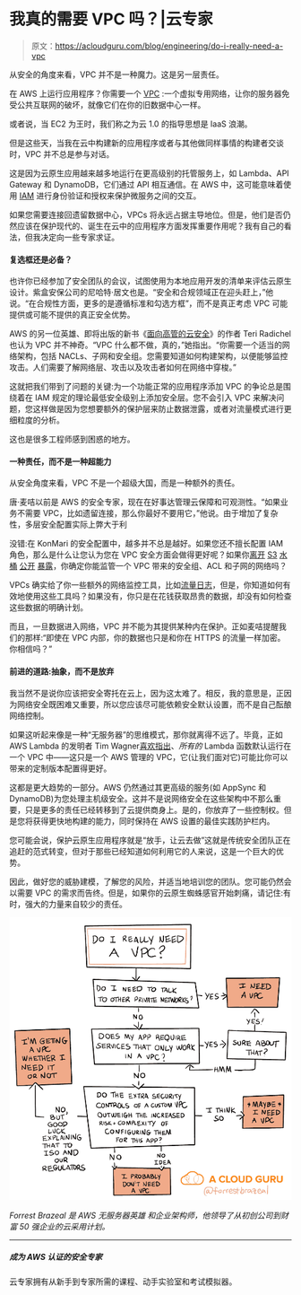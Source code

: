# 我真的需要 VPC 吗？|云专家

> 原文：<https://acloudguru.com/blog/engineering/do-i-really-need-a-vpc>

从安全的角度来看，VPC 并不是一种魔力。这是另一层责任。

在 AWS 上运行应用程序？你需要一个 [VPC](https://docs.aws.amazon.com/vpc/latest/userguide/what-is-amazon-vpc.html) :一个虚拟专用网络，让你的服务器免受公共互联网的破坏，就像它们在你的旧数据中心一样。

或者说，当 EC2 为王时，我们称之为云 1.0 的指导思想是 IaaS 浪潮。

但是这些天，当我在云中构建新的应用程序或者与其他做同样事情的构建者交谈时，VPC 并不总是参与对话。

这是因为云原生应用越来越多地运行在更高级别的托管服务上，如 Lambda、API Gateway 和 DynamoDB，它们通过 API 相互通信。在 AWS 中，这可能意味着使用 [IAM](https://aws.amazon.com/iam/) 进行身份验证和授权来保护微服务之间的交互。

如果您需要连接回遗留数据中心，VPCs 将永远占据主导地位。但是，他们是否仍然应该在保护现代的、诞生在云中的应用程序方面发挥重要作用呢？我有自己的看法，但我决定向一些专家求证。

#### 复选框还是必备？

也许你已经参加了安全团队的会议，试图使用为本地应用开发的清单来评估云原生设计。紫盒安保公司的尼哈特·居文也是。“安全和合规领域正在迎头赶上，”他说。“在合规性方面，更多的是遵循标准和勾选方框”，而不是真正考虑 VPC 可能提供或可能不提供的真正安全优势。

AWS 的另一位英雄、即将出版的新书《[面向高管的云安全](https://medium.com/cloud-security)》的作者 Teri Radichel 也认为 VPC 并不神奇。“VPC 什么都不做，真的，”她指出。“你需要一个适当的网络架构，包括 NACLs、子网和安全组。您需要知道如何构建架构，以便能够监控攻击。人们需要了解网络层、攻击以及攻击者如何在网络中穿梭。”

这就把我们带到了问题的关键:为一个功能正常的应用程序添加 VPC 的争论总是围绕着在 IAM 规定的理论最低安全级别上添加安全层。您不会引入 VPC 来解决问题，您这样做是因为您想要额外的保护层来防止数据泄露，或者对流量模式进行更细粒度的分析。

这也是很多工程师感到困惑的地方。

#### 一种责任，而不是一种超能力

从安全角度来看，VPC 不是一个超级大国，而是一种额外的责任。

唐·麦咭以前是 AWS 的安全专家，现在在好事达管理云保障和可观测性。“如果业务不需要 VPC，比如遗留连接，那么你最好不要用它，”他说。由于增加了复杂性，多层安全配置实际上弊大于利

没错:在 KonMari 的安全配置中，越多并不总是越好。如果您还不擅长配置 IAM 角色，那么是什么让您认为您在 VPC 安全方面会做得更好呢？如果你[离开](https://www.theregister.co.uk/2019/09/02/teletext_holidays_200k_call_recordings_s3_bucket/) [S3](https://www.upguard.com/breaches/data-leak-hipaa-medico-s3) [水桶](https://boingboing.net/2019/07/11/mah-bucket.html) [公开](https://securityboulevard.com/2018/09/7gb-of-medical-data-publicly-exposed-thanks-to-misconfigured-aws-s3-bucket/) [暴露](https://www.computerworld.com/article/3474682/leaky-s3-bucket-contains-personal-information-of-real-estate-job-applicants.html)，你确定你能监管一个 VPC 带来的安全组、ACL 和子网的网络吗？

VPCs 确实给了你一些额外的网络监控工具，比如[流量日志](https://docs.aws.amazon.com/vpc/latest/userguide/flow-logs.html)，但是，你知道如何有效地使用这些工具吗？如果没有，你只是在花钱获取昂贵的数据，却没有如何检查这些数据的明确计划。

而且，一旦数据进入网络，VPC 并不能为其提供某种内在保护。正如麦咭提醒我们的那样:“即使在 VPC 内部，你的数据也只是和你在 HTTPS 的流量一样加密。你相信吗？”

#### 前进的道路:抽象，而不是放弃

我当然不是说你应该把安全寄托在云上，因为这太难了。相反，我的意思是，正因为网络安全既困难又重要，所以您应该尽可能依赖安全默认设置，而不是自己酝酿网络控制。

如果这听起来像是一种“无服务器”的思维模式，那你就离得不远了。毕竟，正如 AWS Lambda 的发明者 Tim Wagner[喜欢指出](https://medium.com/@timawagner/not-using-serverless-yet-why-you-need-to-care-about-re-invent-2019s-serverless-launches-c26fa0263d77)、*所有的* Lambda 函数默认运行在一个 VPC 中——这只是一个 AWS 管理的 VPC，它(让我们面对它)可能比你可以带来的定制版本配置得更好。

这都是更大趋势的一部分。AWS 仍然通过其更高级的服务(如 AppSync 和 DynamoDB)为您处理主机级安全。这并不是说网络安全在这些架构中不那么重要，只是更多的责任已经转移到了云提供商身上。是的，你放弃了一些控制权。但是您将获得更快地构建的能力，同时保持在 AWS 设置的最佳实践防护栏内。

您可能会说，保护云原生应用程序就是“放手，让云去做”这就是传统安全团队正在追赶的范式转变，但对于那些已经知道如何利用它的人来说，这是一个巨大的优势。

因此，做好您的威胁建模，了解您的风险，并适当地培训您的团队。您可能仍然会以需要 VPC 的需求而告终。但是，如果你的云原生蜘蛛感官开始刺痛，请记住:有时，强大的力量来自较少的责任。

![VPC](img/4d31f759ac34b672826b19bb45d44856.png)

*Forrest Brazeal 是 AWS 无服务器英雄* *和企业架构师，他领导了从初创公司到财富 50 强企业的云采用计划。*

* * *

##### 成为 AWS 认证的安全专家

云专家拥有从新手到专家所需的课程、动手实验室和考试模拟器。